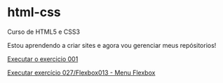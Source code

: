 # html-css
 Curso de HTML5 e CSS3

Estou aprendendo a criar sites e agora vou gerenciar meus repósitorios!

<a href="https://marciopimenta.github.io/html-css/exercicios/ex001/index.html"> Executar o exercicio 001 </a>

<a href="https://marciopimenta.github.io/html-css/exercicios/ex027/flex013%20-%20menu%20flexbox/index.html"> Executar exercício 027/Flexbox013 - Menu Flexbox </a>
